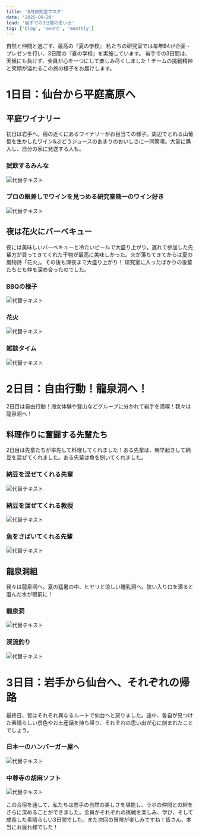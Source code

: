 ```yaml
---
title: '8月研究室ブログ'
date: '2025-09-29'
lead: '岩手での3日間の思い出'
tag: ['blog', 'event', 'monthly']
---
```


自然と仲間と過ごす、最高の『夏の学校』
私たちの研究室では毎年B4が企画・プレゼンを行い、3日間の『夏の学校』を実施しています。
岩手での3日間は、天候にも負けず、全員が心を一つにして楽しみ尽くしました！チームの挑戦精神と笑顔が溢れるこの旅の様子をお届けします。

# 1日目：仙台から平庭高原へ

## 平庭ワイナリー

初日は岩手へ。宿の近くにあるワイナリーがお目当ての様子。周辺でとれる山葡萄を生かしたワイン&ぶどうジュースのあまりのおいしさに一同驚嘆。大量に購入し、自分の家に発送する人も。

### 試飲するみんな
![代替テキスト](画像1.jpg)
### プロの眼差しでワインを見つめる研究室随一のワイン好き
![代替テキスト](画像2.jpg)


## 夜は花火にバーベキュー

夜には美味しいバーベキューと冷たいビールで大盛り上がり。遅れて参加した先輩方が買ってきてくれた干物が最高に美味しかった。火が落ちてきてからは夏の風物詩「花火」。その後も深夜まで大盛り上がり！ 研究室に入ったばかりの後輩たちとも仲を深め合ったのでした。

### BBQの様子
![代替テキスト](画像3.jpg)

### 花火
![代替テキスト](画像4.jpg)

### 雑談タイム
![代替テキスト](画像5.jpg)


# 2日目：自由行動！龍泉洞へ！

2日目は自由行動！海女体験や登山などグループに分かれて岩手を満喫！我々は龍泉洞へ！

## 料理作りに奮闘する先輩たち

2日目は先輩たちが率先して料理してくれました！ある先輩は、朝早起きして納豆を混ぜてくれました。ある先輩は魚を捌いてくれました。

### 納豆を混ぜてくれる先輩
![代替テキスト](画像6.jpg)

### 納豆を混ぜてくれる教授
![代替テキスト](画像7.jpg)

### 魚をさばいてくれる先輩
![代替テキスト](画像8.jpg)


## 龍泉洞組

我々は龍泉洞へ。夏の猛暑の中、ヒヤリと涼しい鍾乳洞へ。狭い入り口を潜ると澄んだ水が眼前に！

### 龍泉洞
![代替テキスト](画像9.jpg)

### 渓流釣り
![代替テキスト](画像10.jpg)


# 3日目：岩手から仙台へ、それぞれの帰路

最終日、皆はそれぞれ異なるルートで仙台へと戻りました。途中、各自が見つけた素晴らしい景色やお土産話を持ち帰り、それぞれの思い出が心に刻まれたことでしょう。

### 日本一のハンバーガー屋へ
![代替テキスト](画像11.jpg)

### 中尊寺の胡麻ソフト
![代替テキスト](画像12.jpg)


この合宿を通して、私たちは岩手の自然の美しさを堪能し、ラボの仲間との絆をさらに深めることができました。全員がそれぞれの挑戦を楽しみ、学び、そして成長した素晴らしい3日間でした。また次回の冒険が楽しみですね！皆さん、本当にお疲れ様でした！
